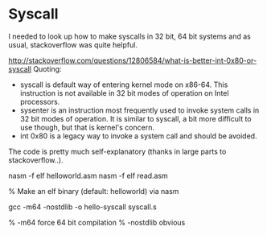 # Syscall

I needed to look up how to make syscalls in 32 bit, 64 bit systems and as usual, stackoverflow was quite helpful. 

http://stackoverflow.com/questions/12806584/what-is-better-int-0x80-or-syscall
Quoting:
  *  syscall is default way of entering kernel mode on x86-64. This instruction is not available in 32 bit modes of operation on Intel processors.
  *  sysenter is an instruction most frequently used to invoke system calls in 32 bit modes of operation. It is similar to syscall, a bit more difficult to use though, but that is kernel's concern.
  *  int 0x80 is a legacy way to invoke a system call and should be avoided.


The code is pretty much self-explanatory (thanks in large parts to stackoverflow..).

 nasm -f elf helloworld.asm
 nasm -f elf read.asm

% Make an elf binary (default: helloworld) via nasm



 gcc -m64 -nostdlib -o hello-syscall syscall.s

% -m64 force 64 bit compilation 
% -nostdlib obvious


